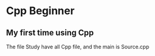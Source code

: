 # Cpp Beginner

## My first time using Cpp

The file Study have all Cpp file, and the main is Source.cpp

